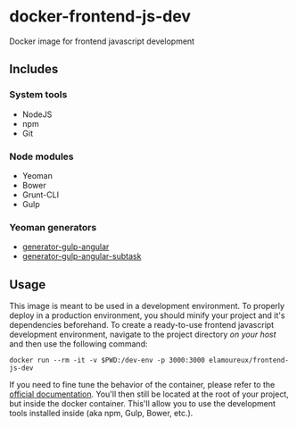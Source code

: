 docker-frontend-js-dev
======================
Docker image for frontend javascript development

Includes
--------
### System tools
- NodeJS
- npm
- Git

### Node modules
- Yeoman
- Bower
- Grunt-CLI
- Gulp

### Yeoman generators
- [generator-gulp-angular](https://github.com/Swiip/generator-gulp-angular)
- [generator-gulp-angular-subtask](https://github.com/doronsever/generator-gulp-angular-subtask)

Usage
-----
This image is meant to be used in a development environment. To properly deploy in a production environment, you should minify your project and it's dependencies beforehand.
To create a ready-to-use frontend javascript development environment, navigate to the project directory *on your host* and then use the following command: 
```shell
docker run --rm -it -v $PWD:/dev-env -p 3000:3000 elamoureux/frontend-js-dev
```
If you need to fine tune the behavior of the container, please refer to the [official documentation](https://docs.docker.com/reference/commandline/cli/#run).
You'll then still be located at the root of your project, but inside the docker container. This'll allow you to use the development tools installed inside (aka npm, Gulp, Bower, etc.).
